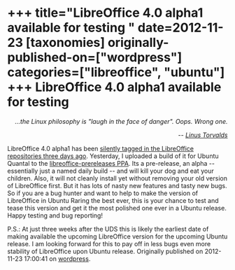 +++
title="LibreOffice 4.0 alpha1 available for testing "
date=2012-11-23
[taxonomies]
originally-published-on=["wordpress"]
categories=["libreoffice", "ubuntu"]
+++
LibreOffice 4.0 alpha1 available for testing 
=============================================

<p style="text-align:right;"><em>…the Linux philosophy is "laugh in the face of danger". Oops. Wrong one.</em></p>
<p style="text-align:right;"><em>-- <a href="http://groups.google.com/groups?&amp;selm=Pine.LNX.3.91.961016155929.27735D-100000%40linux.cs.Helsinki.FI">Linus Torvalds</a></em></p>
LibreOffice 4.0 alpha1 has been <a href="https://gerrit.libreoffice.org/gitweb?p=core.git;a=commit;h=dec8fe97d9f48d59b6bb0f98faded0f6aa8397df">silently tagged in the LibreOffice repositories three days ago</a>. Yesterday, I uploaded a build of it for Ubuntu Quantal to the <a href="https://launchpad.net/~libreoffice/+archive/libreoffice-prereleases/+packages">libreoffice-prereleases PPA</a>. Its a pre-release, an alpha -- essentially just a named daily build -- and will kill your dog and eat your children. Also, it will not cleanly install yet without removing your old version of LibreOffice first. But it has lots of nasty new features and tasty new bugs. So if you are a bug hunter and want to help to make the version of LibreOffice in Ubuntu Raring the best ever, this is your chance to test and tease this version and get it the most polished one ever in a Ubuntu release. Happy testing and bug reporting!

P.S.: At just three weeks after the UDS this is likely the earliest date of making available the upcoming LibreOffice version for the upcoming Ubuntu release. I am looking forward for this to pay off in less bugs even more stability of LibreOffice upon Ubuntu release.
Originally published on 2012-11-23 17:00:41 on [wordpress](https://skyfromme.wordpress.com/2012/11/23/libreoffice-4-0-alpha1-available-for-testing/).

